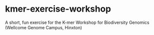 # kmer-exercise-workshop
A short, fun exercise for the K-mer Workshop for Biodiversity Genomics (Wellcome Genome Campus, Hinxton)
